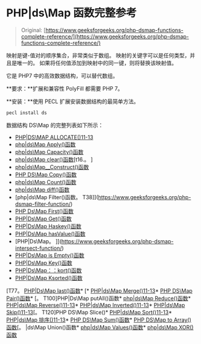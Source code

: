 # PHP|ds\Map 函数完整参考

> Original: [https://www.geeksforgeeks.org/php-dsmap-functions-complete-reference/](https://www.geeksforgeeks.org/php-dsmap-functions-complete-reference/)

映射是键-值对的顺序集合，非常类似于数组。 映射的关键字可以是任何类型，并且是唯一的。 如果将任何值添加到映射中的同一键，则将替换该映射值。

它是 PHP7 中的高效数据结构，可以替代数组。

**要求：**扩展和兼容性 PolyFill 都需要 PHP 7。

**安装：**使用 PECL 扩展安装数据结构的最简单方法。

```php
pecl install ds
```

数据结构 DS\Map 的完整列表如下所示：

*   [PHP|DS\MAP ALLOCATE()11-13](https://www.geeksforgeeks.org/php-dsmap-allocate-function/)
*   [php|ds\Map Apply()函数](https://www.geeksforgeeks.org/php-dsmap-apply-function/)
*   [php|ds\Map Capacity()函数](https://www.geeksforgeeks.org/php-dsmap-capacity-function/)
*   [php|ds\Map clear()函数](https://www.geeksforgeeks.org/php-dsmap-clear-function/)[t16.。 ]
*   [php|ds\Map__Construct()函数](https://www.geeksforgeeks.org/php-dsmap-__construct-function/)
*   [PHP DS\Map Copy()函数](https://www.geeksforgeeks.org/php-dsmap-copy-function/)
*   [php|ds\Map Count()函数](https://www.geeksforgeeks.org/php-dsmap-count-function/)
*   [php|ds\Map diff()函数](https://www.geeksforgeeks.org/php-dsmap-diff-function/)
*   [php|ds\Map Filter()函数。 T38]](https://www.geeksforgeeks.org/php-dsmap-filter-function/)
*   [PHP Ds\Map First()函数](https://www.geeksforgeeks.org/php-dsmap-first-function/)
*   [PHP|Ds\Map Get()函数](https://www.geeksforgeeks.org/php-dsmap-get-function/)
*   [PHP|Ds\Map Haskey()函数](https://www.geeksforgeeks.org/php-dsmap-haskey-function/)
*   [PHP|Ds\Map hasValue()函数](https://www.geeksforgeeks.org/php-dsmap-hasvalue-function/)
*   [PHP|Ds\Map。 ]](https://www.geeksforgeeks.org/php-dsmap-intersect-function/)
*   [PHP|Ds\Map is Empty()函数](https://www.geeksforgeeks.org/php-dsmap-isempty-function/)
*   [PHP|Ds\Map Key()函数](https://www.geeksforgeeks.org/php-dsmap-keys-function/)
*   [PHP|Ds\Map：：kort()函数](https://www.geeksforgeeks.org/php-dsmapksort-function/)
*   [PHP|Ds\Map Ksorted()函数](https://www.geeksforgeeks.org/php-dsmap-ksorted-function/)

[T77。 [PHP|Ds\Map last()函数](https://www.geeksforgeeks.org/php-dsmap-last-function/)*   [*   [PHP|ds\Map Merge()11-13](https://www.geeksforgeeks.org/php-dsmap-merge-function/)*   [PHP DS\Map Pair()函数](https://www.geeksforgeeks.org/php-dsmap-pairs-function/)*   [。 T100]PHP|Ds\Map putAll()函数*   [php|ds\Map Reduce()函数](https://www.geeksforgeeks.org/php-dsmap-reduce-function/)*   [PHP|ds\Map Reverse()11-13](https://www.geeksforgeeks.org/php-dsmap-reverse-function/)*   [PHP|ds\Map Inverted()11-13](https://www.geeksforgeeks.org/php-dsmap-reversed-function/)*   [PHP|ds\Map Skip()11-13](https://www.geeksforgeeks.org/php-dsmap-skip-function/)[。 T120]PHP DS\Map Slice()*   [PHP|ds\Map Sort()11-13](https://www.geeksforgeeks.org/php-dsmap-sort-function/)*   [PHP|ds\Map 排序()11-13](https://www.geeksforgeeks.org/php-dsmap-sorted-function/)*   [PHP DS\Map Sum()函数](https://www.geeksforgeeks.org/php-dsmap-sum-function/)*   [PHP DS\Map to Array()函数](https://www.geeksforgeeks.org/php-dsmap-toarray-function/)[。 |ds\Map Union()函数*   [php|ds\Map Values()函数](https://www.geeksforgeeks.org/php-dsmap-values-function/)*   [php|ds\Map XOR()函数](https://www.geeksforgeeks.org/php-dsmap-xor-function/)